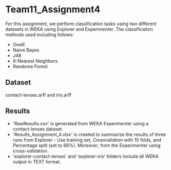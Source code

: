 # Team11_Assignment4

For this assignment, we perform classification tasks using two different datasets in WEKA using Explorer and Experimenter. The classificaiton methods used including follows:

- OneR
- Naive Bayes
- J48
- K-Nearest Neighbors
- Randome Forest


## Dataset
contact-lenses.arff and iris.arff

## Results
- 'RawResults.csv' is generated from WEKA Experimenter using a contact-lenses dataset.
- 'Results_Assignment_4.xlsx' is created to summarize the results of three runs from Explorer - Use training set, Crossvaliation with 10 folds, and Percentage split (set to 66%). Moreover, from the Experimenter using cross-validation. 
- 'explorer-contact-lenses' and 'explorer-iris' folders include all WEKA output in TEXT format.
